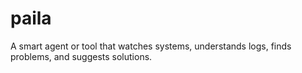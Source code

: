 # paila
A smart agent or tool that watches systems, understands logs, finds problems, and suggests solutions.
